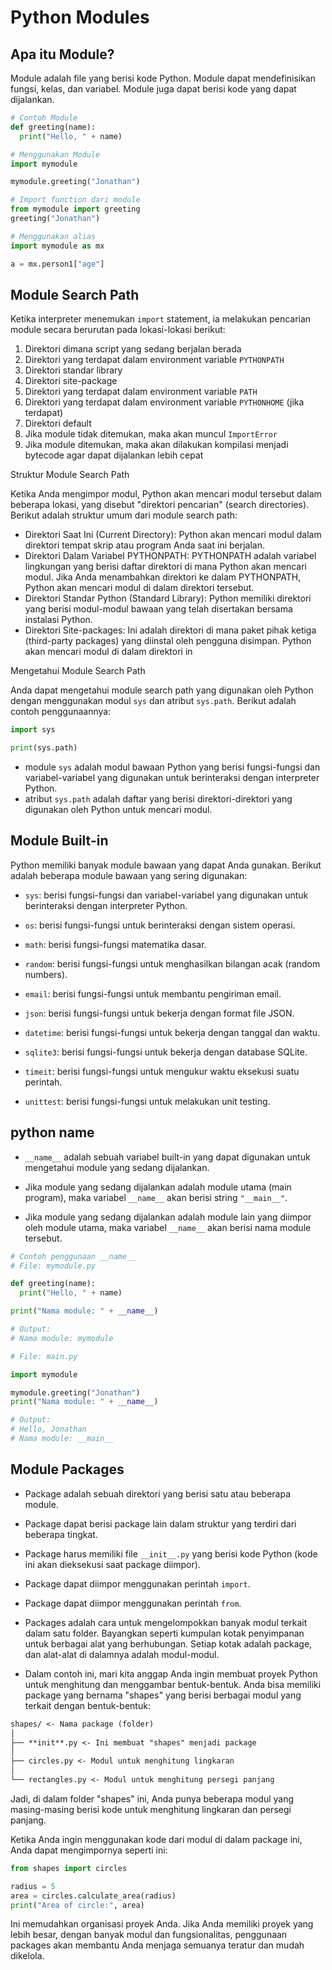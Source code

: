 # Python Modules

## Apa itu Module?

Module adalah file yang berisi kode Python. Module dapat mendefinisikan fungsi, kelas, dan variabel. Module juga dapat berisi kode yang dapat dijalankan.

```python
# Contoh Module
def greeting(name):
  print("Hello, " + name)
```

```python
# Menggunakan Module
import mymodule

mymodule.greeting("Jonathan")

# Import function dari module
from mymodule import greeting
greeting("Jonathan")

# Menggunakan alias
import mymodule as mx

a = mx.person1["age"]
```

## Module Search Path

Ketika interpreter menemukan `import` statement, ia melakukan pencarian module secara berurutan pada lokasi-lokasi berikut:

1. Direktori dimana script yang sedang berjalan berada
2. Direktori yang terdapat dalam environment variable `PYTHONPATH`
3. Direktori standar library
4. Direktori site-package
5. Direktori yang terdapat dalam environment variable `PATH`
6. Direktori yang terdapat dalam environment variable `PYTHONHOME` (jika terdapat)
7. Direktori default
8. Jika module tidak ditemukan, maka akan muncul `ImportError`
9. Jika module ditemukan, maka akan dilakukan kompilasi menjadi bytecode agar dapat dijalankan lebih cepat

Struktur Module Search Path

Ketika Anda mengimpor modul, Python akan mencari modul tersebut dalam beberapa lokasi, yang disebut "direktori pencarian" (search directories). Berikut adalah struktur umum dari module search path:

- Direktori Saat Ini (Current Directory): Python akan mencari modul dalam direktori tempat skrip atau program Anda saat ini berjalan.
- Direktori Dalam Variabel PYTHONPATH: PYTHONPATH adalah variabel lingkungan yang berisi daftar direktori di mana Python akan mencari modul. Jika Anda menambahkan direktori ke dalam PYTHONPATH, Python akan mencari modul di dalam direktori tersebut.
- Direktori Standar Python (Standard Library): Python memiliki direktori yang berisi modul-modul bawaan yang telah disertakan bersama instalasi Python.
- Direktori Site-packages: Ini adalah direktori di mana paket pihak ketiga (third-party packages) yang diinstal oleh pengguna disimpan. Python akan mencari modul di dalam direktori in

Mengetahui Module Search Path

Anda dapat mengetahui module search path yang digunakan oleh Python dengan menggunakan modul `sys` dan atribut `sys.path`. Berikut adalah contoh penggunaannya:

```python
import sys

print(sys.path)
```

- module `sys` adalah modul bawaan Python yang berisi fungsi-fungsi dan variabel-variabel yang digunakan untuk berinteraksi dengan interpreter Python.
- atribut `sys.path` adalah daftar yang berisi direktori-direktori yang digunakan oleh Python untuk mencari modul.

## Module Built-in

Python memiliki banyak module bawaan yang dapat Anda gunakan. Berikut adalah beberapa module bawaan yang sering digunakan:

- `sys`: berisi fungsi-fungsi dan variabel-variabel yang digunakan untuk berinteraksi dengan interpreter Python.

- `os`: berisi fungsi-fungsi untuk berinteraksi dengan sistem operasi.

- `math`: berisi fungsi-fungsi matematika dasar.

- `random`: berisi fungsi-fungsi untuk menghasilkan bilangan acak (random numbers).

- `email`: berisi fungsi-fungsi untuk membantu pengiriman email.

- `json`: berisi fungsi-fungsi untuk bekerja dengan format file JSON.

- `datetime`: berisi fungsi-fungsi untuk bekerja dengan tanggal dan waktu.

- `sqlite3`: berisi fungsi-fungsi untuk bekerja dengan database SQLite.

- `timeit`: berisi fungsi-fungsi untuk mengukur waktu eksekusi suatu perintah.

- `unittest`: berisi fungsi-fungsi untuk melakukan unit testing.

## python **name**

- `__name__` adalah sebuah variabel built-in yang dapat digunakan untuk mengetahui module yang sedang dijalankan.

- Jika module yang sedang dijalankan adalah module utama (main program), maka variabel `__name__` akan berisi string `"__main__"`.

- Jika module yang sedang dijalankan adalah module lain yang diimpor oleh module utama, maka variabel `__name__` akan berisi nama module tersebut.

```python
# Contoh penggunaan __name__
# File: mymodule.py

def greeting(name):
  print("Hello, " + name)

print("Nama module: " + __name__)

# Output:
# Nama module: mymodule
```

```python
# File: main.py

import mymodule

mymodule.greeting("Jonathan")
print("Nama module: " + __name__)

# Output:
# Hello, Jonathan
# Nama module: __main__
```

## Module Packages

- Package adalah sebuah direktori yang berisi satu atau beberapa module.

- Package dapat berisi package lain dalam struktur yang terdiri dari beberapa tingkat.

- Package harus memiliki file `__init__.py` yang berisi kode Python (kode ini akan dieksekusi saat package diimpor).

- Package dapat diimpor menggunakan perintah `import`.

- Package dapat diimpor menggunakan perintah `from`.

- Packages adalah cara untuk mengelompokkan banyak modul terkait dalam satu folder. Bayangkan seperti kumpulan kotak penyimpanan untuk berbagai alat yang berhubungan. Setiap kotak adalah package, dan alat-alat di dalamnya adalah modul-modul.

- Dalam contoh ini, mari kita anggap Anda ingin membuat proyek Python untuk menghitung dan menggambar bentuk-bentuk. Anda bisa memiliki package yang bernama "shapes" yang berisi berbagai modul yang terkait dengan bentuk-bentuk:

```markdown
shapes/ <- Nama package (folder)
│
├── **init**.py <- Ini membuat "shapes" menjadi package
│
├── circles.py <- Modul untuk menghitung lingkaran
│
└── rectangles.py <- Modul untuk menghitung persegi panjang
```

Jadi, di dalam folder "shapes" ini, Anda punya beberapa modul yang masing-masing berisi kode untuk menghitung lingkaran dan persegi panjang.

Ketika Anda ingin menggunakan kode dari modul di dalam package ini, Anda dapat mengimpornya seperti ini:

```python
from shapes import circles

radius = 5
area = circles.calculate_area(radius)
print("Area of circle:", area)
```

Ini memudahkan organisasi proyek Anda. Jika Anda memiliki proyek yang lebih besar, dengan banyak modul dan fungsionalitas, penggunaan packages akan membantu Anda menjaga semuanya teratur dan mudah dikelola.
